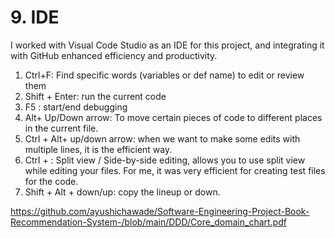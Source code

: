 # 9. IDE
I worked with Visual Code Studio as an IDE for this project, and integrating it with GitHub enhanced efficiency and productivity.<br> 
1. Ctrl+F: Find specific words (variables or def name) to edit or review them<br> 
2. Shift + Enter: run the current code <br> 
3. F5 : start/end debugging <br> 
4. Alt+ Up/Down arrow: To move certain pieces of code to different places in the current file.<br> 
5. Ctrl + Alt+ up/down arrow: when we want to make some edits with multiple lines, it is the efficient way.<br> 
6. Ctrl + \: Split view / Side-by-side editing, allows you to use split view while editing your files. For me, it was very efficient for creating test files for the code.<br>
7. Shift + Alt + down/up: copy the lineup or down.<br>  

      
https://github.com/ayushichawade/Software-Engineering-Project-Book-Recommendation-System-/blob/main/DDD/Core_domain_chart.pdf 

